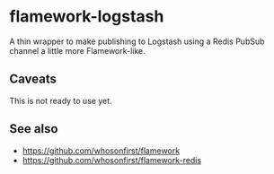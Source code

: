 # flamework-logstash

A thin wrapper to make publishing to Logstash using a Redis PubSub channel a little more Flamework-like.

## Caveats

This is not ready to use yet.

## See also

* https://github.com/whosonfirst/flamework
* https://github.com/whosonfirst/flamework-redis